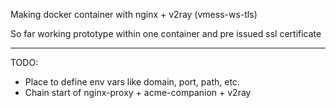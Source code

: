 Making docker container with nginx + v2ray (vmess-ws-tls)

So far working prototype within one container and pre issued ssl certificate

---

TODO:

- Place to define env vars like domain, port, path, etc.
- Chain start of nginx-proxy + acme-companion + v2ray
